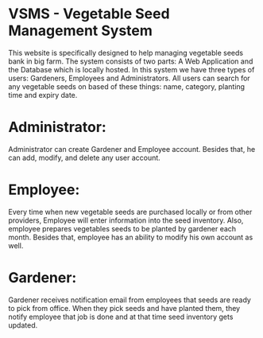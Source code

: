 # VSMS - Vegetable Seed Management System

This website is specifically designed to help managing vegetable seeds bank in big farm.
The system consists of two parts: A Web Application and the Database which is locally hosted.
In this system we have three types of users: Gardeners, Employees and Administrators. 
All users can search for any vegetable seeds on based of these things: name, category, planting time and expiry date.

# Administrator:
Administrator can create Gardener and Employee account. Besides that, he can add, modify, and delete any user account.
# Employee: 
Every time when new vegetable seeds are purchased locally or from other providers, Employee will enter information into the seed inventory. 
Also, employee prepares vegetables seeds to be planted by gardener each month. Besides that, employee has an ability to modify his own account as well. 
# Gardener: 
Gardener receives notification email from employees that seeds are ready to pick from office. 
When they pick seeds and have planted them, they notify employee that job is done and at that time seed inventory gets updated.


